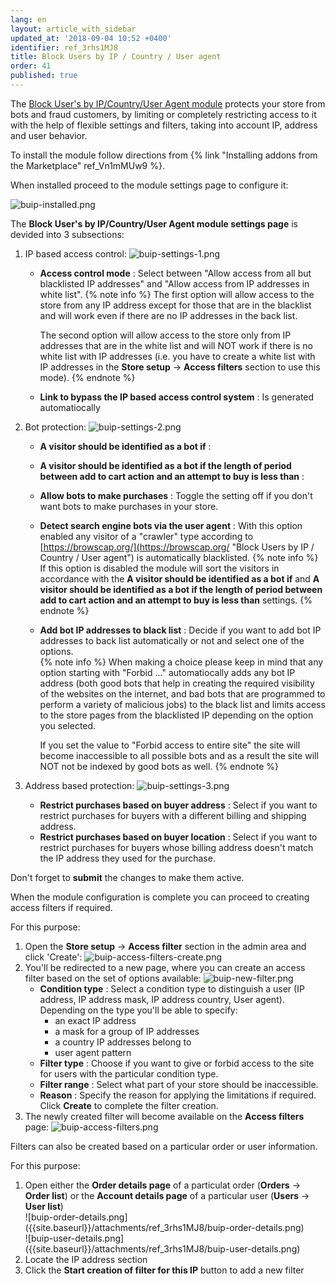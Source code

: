 ```yaml
---
lang: en
layout: article_with_sidebar
updated_at: '2018-09-04 10:52 +0400'
identifier: ref_3rhs1MJ8
title: Block Users by IP / Country / User agent
order: 41
published: true
---
```

The [Block User's by IP/Country/User Agent module](https://market.x-cart.com/addons/block-users-by-IP-country-user-agent.html "Block Users by IP / Country / User agent") protects your store from bots and fraud customers, by limiting or completely restricting access to it with the help of flexible settings and filters, taking into account IP, address and user behavior.

To install the module follow directions from {% link "Installing addons from the Marketplace" ref_Vn1mMUw9 %}.

When installed proceed to the module settings page to configure it:

![buip-installed.png]({{site.baseurl}}/attachments/ref_3rhs1MJ8/buip-installed.png)

The **Block User's by IP/Country/User Agent module settings page** is devided into 3 subsections:

1. IP based access control:
   ![buip-settings-1.png]({{site.baseurl}}/attachments/ref_3rhs1MJ8/buip-settings-1.png)
   * **Access control mode** : Select between "Allow access from all but blacklisted IP addresses" and "Allow access from IP addresses in white list". 
     {% note info %}
     The first option will allow access to the store from any IP address except for those that are in the blacklist and will work even if there are no IP addresses in the back list. 
     
     The second option will allow access to the store only from IP addresses that are in the white list and will NOT work if there is no white list with IP addresses (i.e. you have to create a white list with IP addresses in the **Store setup** -> **Access filters** section to use this mode).
     {% endnote %}
   * **Link to bypass the IP based access control system** : Is generated automatiocally

2. Bot protection:
   ![buip-settings-2.png]({{site.baseurl}}/attachments/ref_3rhs1MJ8/buip-settings-2.png)
   * **A visitor should be identified as a bot if** : 
   * **A visitor should be identified as a bot if the length of period between add to cart action and an attempt to buy is less than** : 
   * **Allow bots to make purchases** : Toggle the setting off if you don't want bots to make purchases in your store.
   * **Detect search engine bots via the user agent** : With this option enabled any visitor of a "crawler" type according to [https://browscap.org/](https://browscap.org/ "Block Users by IP / Country / User agent") is automatically blacklisted. 
     {% note info %}
     If this option is disabled the module will sort the visitors in accordance with the **A visitor should be identified as a bot if** and **A visitor should be identified as a bot if the length of period between add to cart action and an attempt to buy is less than** settings.
     {% endnote %}
   * **Add bot IP addresses to black list** : Decide if you want to add bot IP addresses to back list automatically or not and select one of the options.  
     {% note info %}
     When making a choice please keep in mind that any option starting with "Forbid ..." automatiocally adds any bot IP address (both good bots that help in creating the required visibility of the websites on the internet, and bad bots that are programmed to perform a variety of malicious jobs) to the black list and limits access to the store pages from the blacklisted IP  depending on the option you selected. 
     
     If you set the value to "Forbid access to entire site" the site will become inaccessible to all possible bots and as a result the site will NOT not be indexed by good bots as well.
     {% endnote %}

3. Address based protection:
   ![buip-settings-3.png]({{site.baseurl}}/attachments/ref_3rhs1MJ8/buip-settings-3.png)
   * **Restrict purchases based on buyer address** : Select if you want to restrict purchases for buyers with a different billing and shipping address.
   * **Restrict purchases based on buyer location** : Select if you want to restrict purchases for buyers whose billing address doesn't match the IP address they used for the purchase.

Don't forget to **submit** the changes to make them active.

When the module configuration is complete you can proceed to creating access filters if required. 

For this purpose:
1. Open the **Store setup** -> **Access filter** section in the admin area and click 'Create':
   ![buip-access-filters-create.png]({{site.baseurl}}/attachments/ref_3rhs1MJ8/buip-access-filters-create.png)
2. You'll be redirected to a new page, where you can create an access filter based on the set of options available:
   ![buip-new-filter.png]({{site.baseurl}}/attachments/ref_3rhs1MJ8/buip-new-filter.png)
   * **Condition type** : Select a condition type to distinguish a user (IP address, IP address mask, IP address country, User agent). Depending on the type you'll be able to specify: 
     * an exact IP address 
     * a mask for a group of IP addresses
     * a country IP addresses belong to
     * user agent pattern
   * **Filter type** : Choose if you want to give or forbid access to the site for users with the particular condition type.
   * **Filter range** : Select what part of your store should be inaccessible.
   * **Reason** : Specify the reason for applying the limitations if required.
   Click **Create** to complete the filter creation.
3. The newly created filter will become available on the **Access filters** page:
    ![buip-access-filters.png]({{site.baseurl}}/attachments/ref_3rhs1MJ8/buip-access-filters.png)
    

Filters can also be created based on a particular order or user information. 

For this purpose:
1. Open either the **Order details page** of a particulat order (**Orders** -> **Order list**) or the **Account details page** of a particular user (**Users** -> **User list**)
   <div class="ui stackable two column grid">
     <div class="column" markdown="span">![buip-order-details.png]({{site.baseurl}}/attachments/ref_3rhs1MJ8/buip-order-details.png)</div>
     <div class="column" markdown="span">![buip-user-details.png]({{site.baseurl}}/attachments/ref_3rhs1MJ8/buip-user-details.png)</div>
    </div>
2. Locate the IP address section
3. Click the **Start creation of filter for this IP** button to add a new filter 
